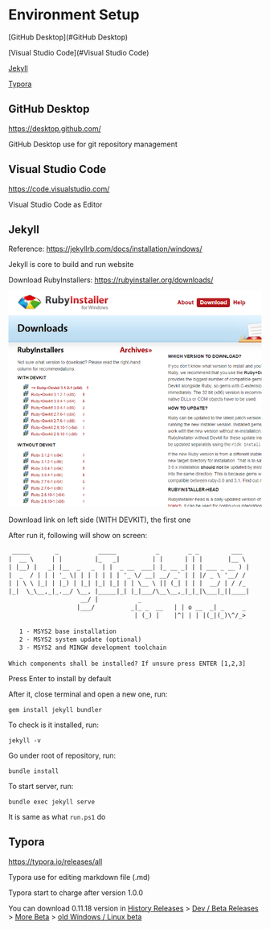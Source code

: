 # Environment Setup

[GitHub Desktop](#GitHub Desktop)

[Visual Studio Code](#Visual Studio Code)

[Jekyll](#jekyll)

[Typora](#Typora)

## GitHub Desktop

https://desktop.github.com/

GitHub Desktop use for git repository management

## Visual Studio Code

https://code.visualstudio.com/

Visual Studio Code as Editor

## Jekyll

Reference: https://jekyllrb.com/docs/installation/windows/

Jekyll is core to build and run website

Download RubyInstallers: https://rubyinstaller.org/downloads/

![](image/RubyInstallers_download_page.png)

Download link on left side (WITH DEVKIT), the first one

After run it, following will show on screen:

```
 _____       _           _____           _        _ _         ___
|  __ \     | |         |_   _|         | |      | | |       |__ \
| |__) |   _| |__  _   _  | |  _ __  ___| |_ __ _| | | ___ _ __ ) |
|  _  / | | | '_ \| | | | | | | '_ \/ __| __/ _` | | |/ _ \ '__/ /
| | \ \ |_| | |_) | |_| |_| |_| | | \__ \ || (_| | | |  __/ | / /_
|_|  \_\__,_|_.__/ \__, |_____|_| |_|___/\__\__,_|_|_|\___|_||____|
                    __/ |           _
                   |___/          _|_ _  __   | | o __  _| _     _
                                   | (_) |    |^| | | |(_|(_)\^/_>

   1 - MSYS2 base installation
   2 - MSYS2 system update (optional)
   3 - MSYS2 and MINGW development toolchain

Which components shall be installed? If unsure press ENTER [1,2,3]
```

Press Enter to install by default

After it, close terminal and open a new one, run:

```
gem install jekyll bundler
```

To check is it installed, run:

```
jekyll -v
```

Go under root of repository, run:

```
bundle install
```

To start server, run:

```
bundle exec jekyll serve
```

It is same as what `run.ps1` do

## Typora

https://typora.io/releases/all

Typora use for editing markdown file (.md)

Typora start to charge after version 1.0.0

You can download 0.11.18 version in <u>History Releases</u> > <u>Dev / Beta Releases</u> > <u>More Beta</u> > <u>old Windows / Linux beta</u>